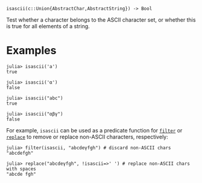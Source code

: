 ```
isascii(c::Union{AbstractChar,AbstractString}) -> Bool
```

Test whether a character belongs to the ASCII character set, or whether this is true for all elements of a string.

# Examples

```jldoctest
julia> isascii('a')
true

julia> isascii('α')
false

julia> isascii("abc")
true

julia> isascii("αβγ")
false
```

For example, `isascii` can be used as a predicate function for [`filter`](@ref) or [`replace`](@ref) to remove or replace non-ASCII characters, respectively:

```jldoctest
julia> filter(isascii, "abcdeγfgh") # discard non-ASCII chars
"abcdefgh"

julia> replace("abcdeγfgh", !isascii=>' ') # replace non-ASCII chars with spaces
"abcde fgh"
```
